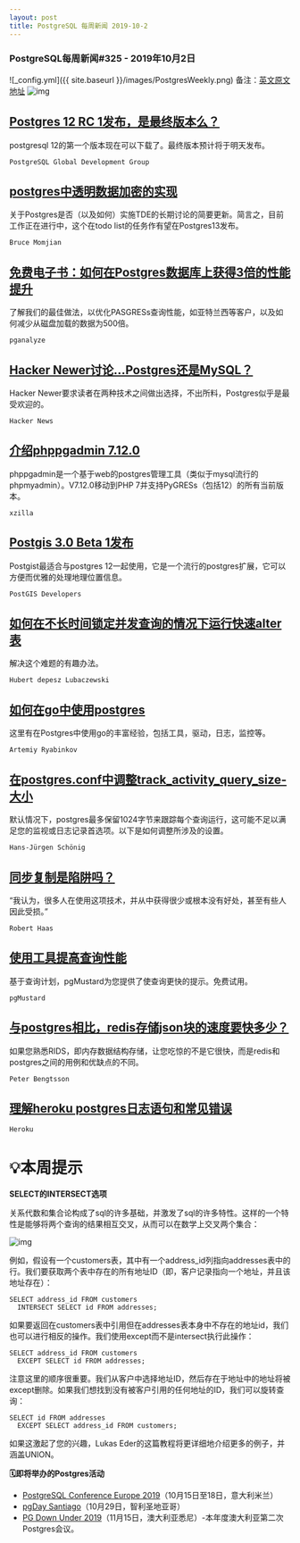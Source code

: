 ```yaml
---
layout: post
title: PostgreSQL 每周新闻 2019-10-2
---
```

### PostgreSQL每周新闻#325 - 2019年10月2日
![_config.yml]({{ site.baseurl }}/images/PostgresWeekly.png)
备注：[英文原文地址](https://postgresweekly.com/issues/325)
![img](https://res.cloudinary.com/cpress/image/upload/w_1280,e_sharpen:60/v1570014828/zx5lirn5agvejwtdfbwc.png)
## [Postgres 12 RC 1发布，是最终版本么？](https://postgresweekly.com/link/77797/web)
postgresql 12的第一个版本现在可以下载了。最终版本预计将于明天发布。


`PostgreSQL Global Development Group `
## [postgres中透明数据加密的实现](https://postgresweekly.com/link/77799/web)
关于Postgres是否（以及如何）实施TDE的长期讨论的简要更新。简言之，目前工作正在进行中，这个在todo list的任务作有望在Postgres13发布。


`Bruce Momjian `
## [免费电子书：如何在Postgres数据库上获得3倍的性能提升](https://postgresweekly.com/link/77801/web)
了解我们的最佳做法，以优化PASGRESs查询性能，如亚特兰西等客户，以及如何减少从磁盘加载的数据为500倍。


`pganalyze `
## [Hacker Newer讨论…Postgres还是MySQL？](https://postgresweekly.com/link/77802/web)
Hacker Newer要求读者在两种技术之间做出选择，不出所料，Postgres似乎是最受欢迎的。


`Hacker News `
## [介绍phppgadmin 7.12.0](https://postgresweekly.com/link/77803/web)
phppgadmin是一个基于web的postgres管理工具（类似于mysql流行的phpmyadmin）。V7.12.0移动到PHP 7并支持PyGRESs（包括12）的所有当前版本。


`xzilla `
## [Postgis 3.0 Beta 1发布](https://postgresweekly.com/link/77805/web)
Postgist最适合与postgres 12一起使用，它是一个流行的postgres扩展，它可以方便而优雅的处理地理位置信息。


`PostGIS Developers `
## [如何在不长时间锁定并发查询的情况下运行快速alter表](https://postgresweekly.com/link/77806/web)
解决这个难题的有趣办法。


`Hubert depesz Lubaczewski `
## [如何在go中使用postgres](https://postgresweekly.com/link/77807/web)
这里有在Postgres中使用go的丰富经验，包括工具，驱动，日志，监控等。


`Artemiy Ryabinkov `
## [在postgres.conf中调整track_activity_query_size-大小](https://postgresweekly.com/link/77809/web)
默认情况下，postgres最多保留1024字节来跟踪每个查询运行，这可能不足以满足您的监视或日志记录首选项。以下是如何调整所涉及的设置。


`Hans-Jürgen Schönig `
## [同步复制是陷阱吗？](https://postgresweekly.com/link/77810/web)
“我认为，很多人在使用这项技术，并从中获得很少或根本没有好处，甚至有些人因此受损。”


`Robert Haas `
## [使用工具提高查询性能](https://postgresweekly.com/link/77811/web)
基于查询计划，pgMustard为您提供了使查询更快的提示。免费试用。


`pgMustard `
## [与postgres相比，redis存储json块的速度要快多少？](https://postgresweekly.com/link/77812/web)
如果您熟悉RIDS，即内存数据结构存储，让您吃惊的不是它很快，而是redis和postgres之间的用例和优缺点的不同。


`Peter Bengtsson `
## [理解heroku postgres日志语句和常见错误](https://postgresweekly.com/link/77814/web)


`Heroku `
# 💡本周提示

**SELECT的INTERSECT选项**

关系代数和集合论构成了sql的许多基础，并激发了sql的许多特性。这样的一个特性是能够将两个查询的结果相互交叉，从而可以在数学上交叉两个集合：


![img](https://res.cloudinary.com/cpress/image/upload/w_1280,e_sharpen:60/v1569842492/dcsws9myvjc2yxmm2ltc.png)


例如，假设有一个customers表，其中有一个address_id列指向addresses表中的行。我们要获取两个表中存在的所有地址ID（即，客户记录指向一个地址，并且该地址存在）：


```
SELECT address_id FROM customers
  INTERSECT SELECT id FROM addresses;
```


如果要返回在customers表中引用但在addresses表本身中不存在的地址id，我们也可以进行相反的操作。我们使用except而不是intersect执行此操作：


```
SELECT address_id FROM customers
  EXCEPT SELECT id FROM addresses;
```


注意这里的顺序很重要。我们从客户中选择地址ID，然后存在于地址中的地址将被except删除。如果我们想找到没有被客户引用的任何地址的ID，我们可以旋转查询：


```
SELECT id FROM addresses
  EXCEPT SELECT address_id FROM customers;
```


如果这激起了您的兴趣，Lukas Eder的这篇教程将更详细地介绍更多的例子，并涵盖UNION。


**🗓即将举办的Postgres活动**
- [PostgreSQL Conference Europe 2019](https://postgresweekly.com/link/77817/web)（10月15日至18日，意大利米兰）
- [pgDay Santiago](https://postgresweekly.com/link/77818/web)（10月29日，智利圣地亚哥）
- [PG Down Under 2019](https://postgresweekly.com/link/77819/web)（11月15日，澳大利亚悉尼）-本年度澳大利亚第二次Postgres会议。
